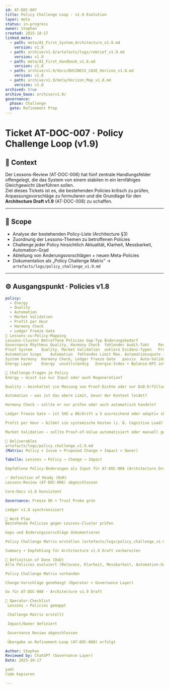 ```yaml
---
id: AT-DOC-007
title: Policy Challenge Loop · v1.9 Evolution
layer: meta
status: in-progress
owner: Stephan
created: 2025-10-17
linked_meta:
  - path: meta/AI_First_System_Architecture_v1.8.md
    version: v1.8
  - path: archive/v1.9/artefacts/logs/rebrief_v1.9.md
    version: v1.9
  - path: meta/AI_First_Handbook_v1.8.md
    version: v1.8
  - path: archive/v1.9/docs/BUSINESS_CASE_Horizon_v1.8.md
    version: v1.8
  - path: archive/v1.9/meta/Horizon_Map_v1.8.md
    version: v1.8
archived: true
archive_base: archive/v1.9/
governance:
  phase: Challenge
  gate: Refinement Prep
---
```


# Ticket AT-DOC-007 · Policy Challenge Loop (v1.9)

## 🎯 Context
Der Lessons-Review (AT-DOC-006) hat fünf zentrale Handlungsfelder offengelegt, die das System von einem stabilen in ein lernfähiges Gleichgewicht überführen sollen.  
Ziel dieses Tickets ist es, die bestehenden Policies kritisch zu prüfen, Anpassungsvorschläge zu formulieren und die Grundlage für den **Architecture Draft v1.9** (AT-DOC-008) zu schaffen.

---

## 🧩 Scope
- Analyse der bestehenden Policy-Liste (Architecture §3)
- Zuordnung der Lessons-Themen zu betroffenen Policies
- Challenge jeder Policy hinsichtlich Aktualität, Klarheit, Messbarkeit, Automation-Grad
- Ableitung von Änderungsvorschlägen + neuen Meta-Policies
- Dokumentation als „Policy Challenge Matrix“ → `artefacts/logs/policy_challenge_v1.9.md`

---

## ⚙️ Ausgangspunkt · Policies v1.8
```yaml
policy:
  - Energy
  - Quality
  - Automation
  - Market Validation
  - Profit per Hour
  - Harmony Check
  - Ledger Freeze Gate
🧠 Lessons-zu-Policy-Mapping
Lessons-Cluster	Betroffene Policies	Gap-Typ	Änderungsbedarf
Governance Rhythmus	Quality, Harmony Check	fehlender Audit-Takt	Review-Interval als Policy-Attribut
Proof System	Quality, Market Validation	unklare Evidenz-Typen	Proof-Schema (Learning/Value) einführen
Automation Scope	Automation	fehlendes Limit	Max. Automationsquote + Human-Override
System Harmony	Harmony Check, Ledger Freeze Gate	passiv	Auto-Validation + CI-Trigger
Energy Layer	Energy	unvollständig	Energie-Index + Balance-KPI integrieren

🧩 Challenge-Fragen je Policy
Energy – misst sie nur Input oder auch Regeneration?

Quality – beinhaltet sie Messung von Proof-Dichte oder nur DoD-Erfüllung?

Automation – was ist das obere Limit, bevor der Kontext leidet?

Harmony Check – sollte er nur prüfen oder auch automatisch handeln?

Ledger Freeze Gate – ist SHS ≥ 80/Drift ≤ 5 ausreichend oder adaptiv skalierbar?

Profit per Hour – bildet sie systemische Kosten (z. B. Cognitive Load) ab?

Market Validation – sollte Proof-of-Value automatisiert oder manuell geprüft werden?

🧩 Deliverables
artefacts/logs/policy_challenge_v1.9.md
(Matrix: Policy × Issue × Proposed Change × Impact × Owner)

Tabelle: Lessons → Policy → Change → Impact

Empfohlene Policy-Änderungen als Input für AT-DOC-008 (Architecture Draft v1.9)

✅ Definition of Ready (DoR)
Lessons-Review (AT-DOC-006) abgeschlossen

Core-Docs v1.8 konsistent

Governance: Freeze OK + Trust Probe grün

Ledger v1.8 synchronisiert

🔁 Work Plan
Bestehende Policies gegen Lessons-Cluster prüfen

Gaps und Änderungsvorschläge dokumentieren

Policy Challenge Matrix erstellen (artefacts/logs/policy_challenge_v1.9.md)

Summary + Empfehlung für Architecture v1.9 Draft vorbereiten

🏁 Definition of Done (DoD)
Alle Policies evaluiert (Relevanz, Klarheit, Messbarkeit, Automation-Grad)

Policy Challenge Matrix vorhanden

Change-Vorschläge genehmigt (Operator + Governance Layer)

Go für AT-DOC-008 · Architecture v1.9 Draft

🧩 Operator-Checklist
 Lessons → Policies gemappt

 Challenge Matrix erstellt

 Impact/Owner definiert

 Governance Review abgeschlossen

 Übergabe an Refinement-Loop (AT-DOC-008) erfolgt

Author: Stephan
Reviewed by: ChatGPT (Governance Layer)
Date: 2025-10-17

yaml
Code kopieren

---
